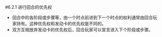 #6.2.1        进行回合的优先权
* 回合中的各阶段或步骤等，由一个时点前进到下一个时点的权利通常由回合玩家持有。这种优先权和发动卡的优先权是不同的。
* 双方互相放弃发动卡的优先权后，回合玩家可以宣言进入下个阶段或步骤。
